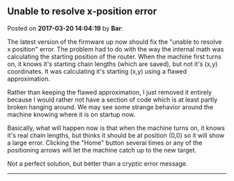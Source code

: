 ## Unable to resolve x-position error
Posted on **2017-03-20 14:04:19** by **Bar**:

The latest version of the firmware up now should fix the "unable to resolve x position" error. The problem had to do with the way the internal math was calculating the starting position of the router. When the machine first turns on, it knows it's starting chain lengths (which are saved), but not it's (x,y) coordinates. It was calculating it's starting (x,y) using a flawed approximation. 



Rather than keeping the flawed approximation, I just removed it entirely because I would rather not have a section of code which is at least partly broken hanging around. We may see some strange behavior around the machine knowing where it is on startup now. 



Basically, what will happen now is that when the machine turns on, it knows it's real chain lengths, but thinks it should be at position (0,0) so it will show a large error. Clicking the "Home" button several times or any of the positioning arrows will let the machine catch up to the new target.



Not a perfect solution, but better than a cryptic error message.

---

